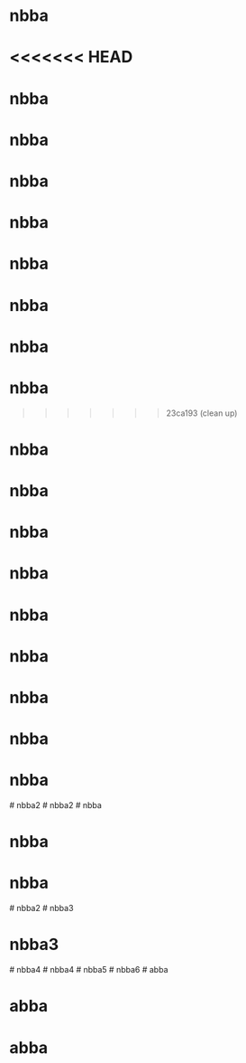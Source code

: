 # nbba
<<<<<<< HEAD
=======
# nbba
# nbba
# nbba
# nbba
# nbba
# nbba
# nbba
# nbba
>>>>>>> 23ca193 (clean up)
# nbba
# nbba
# nbba
# nbba
# nbba
# nbba
# nbba
# nbba
# nbba
#   n b b a 2  
 #   n b b a 2  
 # nbba
# nbba
# nbba
#   n b b a 2  
 # nbba3
# nbba3
#   n b b a 4  
 #   n b b a 4  
 # nbba5
#   n b b a 6  
 # abba
# abba
# abba
